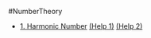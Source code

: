 #NumberTheory
+ [1. Harmonic Number](http://lightoj.com/volume_showproblem.php?problem=1234)
  [(Help 1)](https://en.wikipedia.org/wiki/Euler%E2%80%93Mascheroni_constant#Asymptotic_expansions)
  [(Help 2)](https://math.stackexchange.com/questions/496116/is-there-a-partial-sum-formula-for-the-harmonic-series)  
